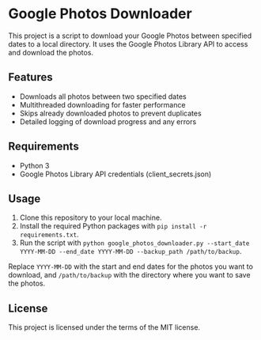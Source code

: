 # Google Photos Downloader

This project is a script to download your Google Photos between specified dates to a local directory. It uses the Google Photos Library API to access and download the photos.

## Features

- Downloads all photos between two specified dates
- Multithreaded downloading for faster performance
- Skips already downloaded photos to prevent duplicates
- Detailed logging of download progress and any errors

## Requirements

- Python 3
- Google Photos Library API credentials (client_secrets.json)

## Usage

1. Clone this repository to your local machine.
2. Install the required Python packages with `pip install -r requirements.txt`.
3. Run the script with `python google_photos_downloader.py --start_date YYYY-MM-DD --end_date YYYY-MM-DD --backup_path /path/to/backup`.

Replace `YYYY-MM-DD` with the start and end dates for the photos you want to download, and `/path/to/backup` with the directory where you want to save the photos.

## License

This project is licensed under the terms of the MIT license.
